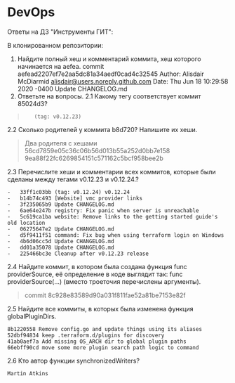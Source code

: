 # DevOps

Ответы на ДЗ "Инструменты ГИТ":

В клонированном репозитории:
1.	Найдите полный хеш и комментарий коммита, хеш которого начинается на aefea.
commit aefead2207ef7e2aa5dc81a34aedf0cad4c32545
Author: Alisdair McDiarmid <alisdair@users.noreply.github.com>
Date:   Thu Jun 18 10:29:58 2020 -0400
Update CHANGELOG.md
2.	Ответьте на вопросы.
2.1 Какому тегу соответствует коммит 85024d3?

> 		 (tag: v0.12.23)

2.2 	Сколько родителей у коммита b8d720? Напишите их хеши.

> Два родителя с хешами 56cd7859e05c36c06b56d013b55a252d0bb7e158
> 9ea88f22fc6269854151c571162c5bcf958bee2b

2.3 Перечислите хеши и комментарии всех коммитов, которые были сделаны между тегами v0.12.23 и v0.12.24.?

    -	33ff1c03bb (tag: v0.12.24) v0.12.24
    -	b14b74c493 [Website] vmc provider links
    -	3f235065b9 Update CHANGELOG.md
    -	6ae64e247b registry: Fix panic when server is unreachable
    -	5c619ca1ba website: Remove links to the getting started guide's old location
    -	06275647e2 Update CHANGELOG.md
    -	d5f9411f51 command: Fix bug when using terraform login on Windows
    -	4b6d06cc5d Update CHANGELOG.md
    -	dd01a35078 Update CHANGELOG.md
    -	225466bc3e Cleanup after v0.12.23 release

2.4 	Найдите коммит, в котором была создана функция func providerSource, её определение в коде выглядит так: func providerSource(...) (вместо троеточия перечислены аргументы).

> 	commit 8c928e83589d90a031f811fae52a81be7153e82f

2.5 	Найдите все коммиты, в которых была изменена функция globalPluginDirs.

    8b1220558 Remove config.go and update things using its aliases
    52dbf94834 keep .terraform.d/plugins for discovery
    41ab0aef7a Add missing OS_ARCH dir to global plugin paths
    66ebff90cd move some more plugin search path logic to command

2.6 	Кто автор функции synchronizedWriters? 

    Martin Atkins
